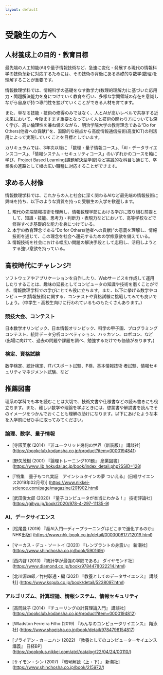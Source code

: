 ```yaml
---
layout: default
---
```


# 受験生の方へ

## 人材養成上の目的・教育目標

最先端の人工知能(AI)や量子情報技術など、急速に変化・発展する現代の情報科学の技術革新に対応するためには、その技術の背後にある基礎的な数学(数理)を理解することが重要です。

情報数理学科では、情報科学の基礎をなす数学力(数理的理解力)に基づいた応用力・問題解決能力を身につけていく教育を行い、多様な学問領域の存在を意識しながら自身が持つ専門性を拡げていくことができる人材を育てます。

また、単なる技能・技術の修得のみではなく、人とAIが高いレベルで共存する近未来において、今後ますます重要となっていく人と技術の関わり方についても深く学び、高い倫理性を兼ね備えながら、明治学院大学の教育理念である“Do for Others(他者への貢献)”を、国際的な視点から高度情報通信技術(高度ICT)の利活用によって実現していくことを目標としています。

カリキュラムでは、3年次以降に 「数理・量子情報コース」、「AI・データサイエンスコース」、「情報システム・セキュリティコース」のいずれかのコースを軸に学び、Project Based Learning(課題解決型学習)など実践的な科目も通じて、卒業後の進路として幅の広い職種に対応することができます。

## 求める人材像

情報数理学科では、これからの人と社会に深く関わるAIなど最先端の情報技術に興味を持ち、以下のような資質を持った受験生の入学を歓迎します。
1. 現代の先端情報技術を理解し、情報数理学部における学びに取り組む前提として、知識・技能、思考力・判断力・表現力などにおいて、高等学校などで修得すべき基礎的な能力を身につけている。
1. 本学の教育理念である“Do for Others(他者への貢献)”の意義を理解し、情報技術を通じて、この理念を社会へ還元するための学修意欲を備えている。
1. 情報技術を社会における幅広い問題の解決手段として応用し、活用しようとする強い意欲を持っている。

## 高校時代にチャレンジ!

ソフトウェアやアプリケーションを自作したり、Webサービスを作成して運用したりすることは、趣味の延長としてコンピュータの知識や技術を磨くことができ、情報数理学科での学びにとても役に立ちます。また、以下に挙げる数学やコンピュータ(情報技術)に関する、コンテストや資格試験に挑戦してみても良いでしょう。（中学生・高校生向けに行われているものもたくさんあります。）

### 競技大会、コンテスト
日本数学オリンピック、日本情報オリンピック、科学の甲子園、プログラミングコンテスト、統計データ分析コンペティション、ハッカソン、ロボコン、など (出場に向けて、過去の問題や課題を調べ、勉強するだけでも価値があります。)

### 検定、資格試験
数学検定、統計検定、ITパスポート試験、P検、基本情報技術
者試験、情報セキュリティマネジメント試験、など

## 推薦図書

理系の学科でも本を読むことは大切で、技術文書や仕様書などの読み書きにも役立ちます。また、難しい数学や理論を学ぶときには、啓蒙書や解説書を読んでそのイメージをつかんでおくことも理解の助けになります。以下にあげたような本を入学前にぜひ手に取ってみてください。

### 論理、数学、量子情報
- [寺阪英孝 (2014) 『非ユークリッド幾何の世界（新装版）』 講談社]
(https://bookclub.kodansha.co.jp/product?item=0000194841)

- [野矢茂樹 (2001) 『論理トレーニング101題』 産業図書]
(https://www.lib.hokudai.ac.jp/book/index_detail.php?SSID=128)

- [『特集　量子もつれ実証　アインシュタインの夢 ついえる』(日経サイエンス2019年02月号)]
(https://www.nikkei-science.com/page/magazine/201902.html)

- [武田俊太郎 (2020) 『量子コンピュータが本当にわかる！』 技術評論社]
(https://gihyo.jp/book/2020/978-4-297-11135-9)

### AI、データサイエンス
- [松尾豊 (2019) 『超AI入門―ディープラーニングはどこまで進化するのか』 NHK出版]
(https://www.nhk-book.co.jp/detail/000000817712019.html)

- [マーカス・デュ・ソートイ (2020) 『レンブラントの身震い』 新潮社]
(https://www.shinchosha.co.jp/book/590169/)

- [西内啓 (2013) 『統計学が最強の学問である』 ダイヤモンド社]
(https://www.diamond.co.jp/book/9784478022214.html)

- [北川源四郎／竹村彰通・編 (2021) 『教養としてのデータサイエンス』 講談社]
(https://www.kspub.co.jp/book/detail/5238097.html)

### アルゴリズム、計算理論、情報システム、情報セキュリティ
- [高岡詠子 (2014) 『チューリングの計算理論入門』 講談社]
(https://bookclub.kodansha.co.jp/product?item=0000194812)

- [Wladston Ferreira Filho (2019) 『みんなのコンピュータサイエンス』 翔泳社]
(https://www.shoeisha.co.jp/book/detail/9784798154817)

- [ブライアン・カーニハン (2022) 『教養としてのコンピューターサイエンス講義』 日経BP]
(https://bookplus.nikkei.com/atcl/catalog/22/04/24/00110/)

- [サイモン・シン (2007)  『暗号解読（上・下）』 新潮社]
(https://www.shinchosha.co.jp/book/215972/)
<!--　https://www.shinchosha.co.jp/book/215973/ -->
